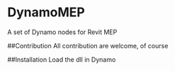 # DynamoMEP
A set of Dynamo nodes for Revit MEP

##Contribution
All contribution are welcome, of course

##Installation
Load the dll in Dynamo
